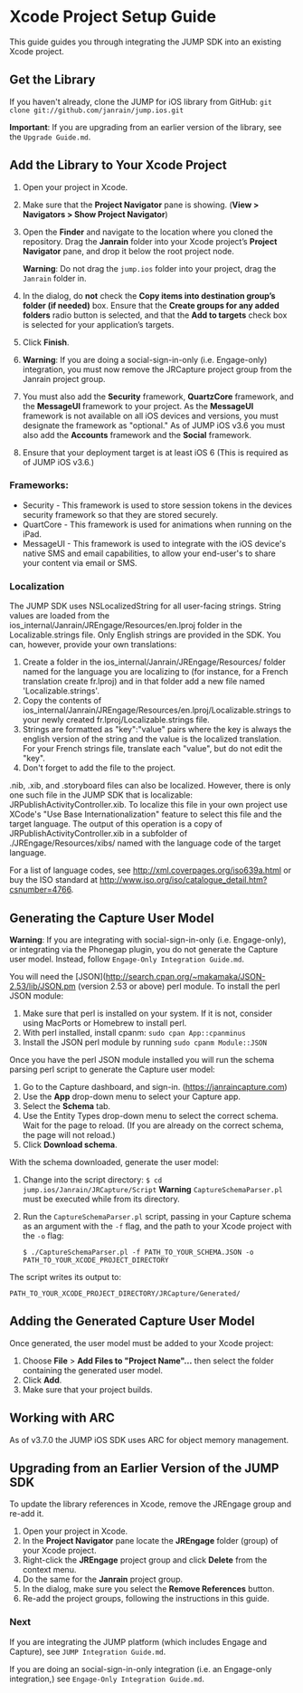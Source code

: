 # Xcode Project Setup Guide

This guide guides you through integrating the JUMP SDK into an existing Xcode project.

## Get the Library

If you haven't already, clone the JUMP for iOS library from GitHub: `git clone git://github.com/janrain/jump.ios.git`

**Important**: If you are upgrading from an earlier version of the library, see the `Upgrade Guide.md`.

## Add the Library to Your Xcode Project

1. Open your project in Xcode.
2. Make sure that the **Project Navigator** pane is showing. (**View > Navigators > Show Project Navigator**)
3. Open the **Finder** and navigate to the location where you cloned the repository. Drag the **Janrain**
   folder into your Xcode project’s **Project Navigator** pane, and drop it below the root project node.

   **Warning**: Do not drag the `jump.ios` folder into your project, drag the `Janrain` folder in.
4. In the dialog, do **not** check the **Copy items into destination group’s folder (if needed)** box. Ensure that the
   **Create groups for any added folders** radio button is selected, and that the **Add to targets** check box is
   selected for your application’s targets.
5. Click **Finish**.
6. **Warning**: If you are doing a social-sign-in-only (i.e. Engage-only) integration, you must now remove the
   JRCapture project group from the Janrain project group.
7. You must also add the **Security** framework, **QuartzCore** framework, and the **MessageUI** framework to your
   project. As the **MessageUI** framework is not available on all iOS devices and versions, you must designate the
   framework as "optional." As of JUMP iOS v3.6 you must also add the **Accounts** framework and the **Social**
   framework.
8. Ensure that your deployment target is at least iOS 6 (This is required as of JUMP iOS v3.6.)

### Frameworks:

* Security - This framework is used to store session tokens in the devices security framework so that they are stored
  securely.
* QuartCore - This framework is used for animations when running on the iPad.
* MessageUI - This framework is used to integrate with the iOS device's native SMS and email capabilities, to allow
  your end-user's to share your content via email or SMS.

### Localization

The JUMP SDK uses NSLocalizedString for all user-facing strings. String values are loaded from the ios_internal/Janrain/JREngage/Resources/en.lproj folder in the Localizable.strings file. Only English strings are provided in the SDK.  You can, however, provide your own translations:

1. Create a folder in the ios_internal/Janrain/JREngage/Resources/ folder named for the language you are localizing to (for instance, for a French translation create fr.lproj) and in that folder add a new file named 'Localizable.strings'. 
2. Copy the contents of ios_internal/Janrain/JREngage/Resources/en.lproj/Localizable.strings to your newly created fr.lproj/Localizable.strings file.
3. Strings are formatted as "key":"value" pairs where the key is always the english version of the string and the value is the localized translation. For your French strings file, translate each "value", but do not edit the "key".
4. Don't forget to add the file to the project.

.nib, .xib, and .storyboard files can also be localized. However, there is only one such file in the JUMP SDK that is localizable: JRPublishActivityController.xib. To localize this file in your own project use XCode's "Use Base Internationalization" feature to select this file and the target language.  The output of this operation is a copy of JRPublishActivityController.xib in a subfolder of ./JREngage/Resources/xibs/ named with the language code of the target language.

For a list of language codes, see http://xml.coverpages.org/iso639a.html or buy the ISO standard at http://www.iso.org/iso/catalogue_detail.htm?csnumber=4766.

## Generating the Capture User Model

**Warning**: If you are integrating with social-sign-in-only (i.e. Engage-only), or integrating via the Phonegap
plugin, you do not generate the Capture user model. Instead, follow `Engage-Only Integration Guide.md`.

You will need the [JSON](http://search.cpan.org/~makamaka/JSON-2.53/lib/JSON.pm (version 2.53 or above) perl module. To
install the perl JSON module:

1. Make sure that perl is installed on your system. If it is not, consider using MacPorts or Homebrew to install perl.
2. With perl installed, install cpanm: `sudo cpan App::cpanminus`
3. Install the JSON perl module by running `sudo cpanm Module::JSON`

Once you have the perl JSON module installed you will run the schema parsing perl script to generate the Capture user
model:

1. Go to the Capture dashboard, and sign-in. (https://janraincapture.com)
2. Use the **App** drop-down menu to select your Capture app.
3. Select the **Schema** tab.
4. Use the Entity Types drop-down menu to select the correct schema. Wait for the page to reload. (If you are already
   on the correct schema, the page will not reload.)
5. Click **Download schema**.

With the schema downloaded, generate the user model:

1. Change into the script directory: `$ cd jump.ios/Janrain/JRCapture/Script`
   **Warning** `CaptureSchemaParser.pl` must be executed while from its directory.
2. Run the `CaptureSchemaParser.pl` script, passing in your Capture schema as an argument with the `-f` flag, and the
   path to your Xcode project with the `-o` flag:

   `$ ./CaptureSchemaParser.pl -f PATH_TO_YOUR_SCHEMA.JSON -o PATH_TO_YOUR_XCODE_PROJECT_DIRECTORY`

The script writes its output to:

`PATH_TO_YOUR_XCODE_PROJECT_DIRECTORY/JRCapture/Generated/`

## Adding the Generated Capture User Model

Once generated, the user model must be added to your Xcode project:

1. Choose **File** > **Add Files to "Project Name"...** then select the folder containing the generated user
   model.
2. Click **Add**.
3. Make sure that your project builds.

## Working with ARC

As of v3.7.0 the JUMP iOS SDK uses ARC for object memory management.


## Upgrading from an Earlier Version of the JUMP SDK

To update the library references in Xcode, remove the JREngage group and re-add it.

1. Open your project in Xcode.
2. In the **Project Navigator** pane locate the **JREngage** folder (group) of your Xcode project.
3. Right-click the **JREngage** project group and click **Delete** from the context menu.
4. Do the same for the **Janrain** project group.
5. In the dialog, make sure you select the **Remove References** button.
6. Re-add the project groups, following the instructions in this guide.

### Next

If you are integrating the JUMP platform (which includes Engage and Capture), see `JUMP Integration Guide.md`.

If you are doing an social-sign-in-only integration (i.e. an Engage-only integration,) see
`Engage-Only Integration Guide.md`.
